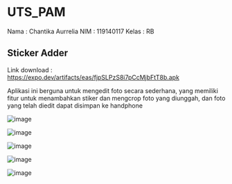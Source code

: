 # UTS_PAM

Nama   : Chantika Aurrelia
NIM    : 119140117
Kelas  : RB

## Sticker Adder
Link download : https://expo.dev/artifacts/eas/fjpSLPzS8i7pCcMjbFtT8b.apk

Aplikasi ini berguna untuk mengedit foto secara sederhana, yang memiliki fitur untuk 
menambahkan stiker dan mengcrop foto yang diunggah, dan foto yang telah diedit
dapat disimpan ke handphone

![image](https://user-images.githubusercontent.com/91139746/226917054-975c2b5d-dca6-4349-81a4-58fb2544ed25.png)

![image](https://user-images.githubusercontent.com/91139746/226917191-7d485149-92c8-44b1-bfcd-72a03dc0a104.png)

![image](https://user-images.githubusercontent.com/91139746/226917961-cfc1ebc1-9992-4a54-90bc-0df0beb3469d.png)

![image](https://user-images.githubusercontent.com/91139746/226918031-06ae89c5-2602-40e3-93b9-5cdd0cfd6b2b.png)

![image](https://user-images.githubusercontent.com/91139746/226918132-2ba833cb-7132-46eb-b4a2-2d3567cf4630.png)


